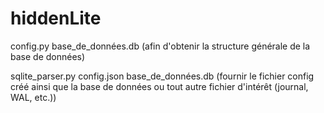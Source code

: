 # hiddenLite
 
config.py base_de_données.db
(afin d'obtenir la structure générale de la base de données)


sqlite_parser.py config.json base_de_données.db
(fournir le fichier config créé ainsi que la base de données ou tout autre fichier d'intérêt (journal, WAL, etc.))